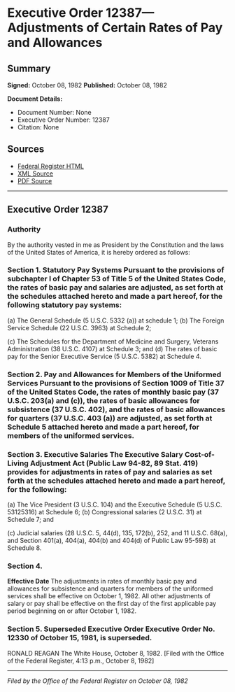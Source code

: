 # Executive Order 12387—Adjustments of Certain Rates of Pay and Allowances

## Summary

**Signed:** October 08, 1982
**Published:** October 08, 1982

**Document Details:**
- Document Number: None
- Executive Order Number: 12387
- Citation: None

## Sources
- [Federal Register HTML](https://www.presidency.ucsb.edu/documents/executive-order-12387-adjustments-certain-rates-pay-and-allowances)
- [XML Source](None)
- [PDF Source](None)

---

## Executive Order 12387

### Authority

By the authority vested in me as President by the Constitution and the laws of the United States of America, it is hereby ordered as follows:
### Section 1. Statutory Pay Systems Pursuant to the provisions of subchapter I of Chapter 53 of Title 5 of the United States Code, the rates of basic pay and salaries are adjusted, as set forth at the schedules attached hereto and made a part hereof, for the following statutory pay systems:

(a) The General Schedule (5 U.S.C. 5332 (a)) at schedule 1;
(b) The Foreign Service Schedule (22 U.S.C. 3963) at Schedule 2;

(c) The Schedules for the Department of Medicine and Surgery, Veterans Administration (38 U.S.C. 4107) at Schedule 3; and
(d) The rates of basic pay for the Senior Executive Service (5 U.S.C. 5382) at Schedule 4.

### Section 2. Pay and Allowances for Members of the Uniformed Services Pursuant to the provisions of Section 1009 of Title 37 of the United States Code, the rates of monthly basic pay (37 U.S.C. 203(a) and (c)), the rates of basic allowances for subsistence (37 U.S.C. 402), and the rates of basic allowances for quarters (37 U.S.C. 403 (a)) are adjusted, as set forth at Schedule 5 attached hereto and made a part hereof, for members of the uniformed services.

### Section 3. Executive Salaries The Executive Salary Cost-of-Living Adjustment Act (Public Law 94-82, 89 Stat. 419) provides for adjustments in rates of pay and salaries as set forth at the schedules attached hereto and made a part hereof, for the following:

(a) The Vice President (3 U.S.C. 104) and the Executive Schedule (5 U.S.C. 53125316) at Schedule 6;
(b) Congressional salaries (2 U.S.C. 31) at Schedule 7; and

(c) Judicial salaries (28 U.S.C. 5, 44(d), 135, 172(b), 252, and 11 U.S.C. 68(a), and Section 401(a), 404(a), 404(b) and 404(d) of Public Law 95-598) at Schedule 8.
### Section 4.

**Effective Date**
 The adjustments in rates of monthly basic pay and allowances for subsistence and quarters for members of the uniformed services shall be effective on October 1, 1982. All other adjustments of salary or pay shall be effective on the first day of the first applicable pay period beginning on or after October 1, 1982.

### Section 5. Superseded Executive Order Executive Order No. 12330 of October 15, 1981, is superseded.

RONALD REAGAN
The White House,
October 8, 1982.
[Filed with the Office of the Federal Register, 4:13 p.m., October 8, 1982]

---

*Filed by the Office of the Federal Register on October 08, 1982*
